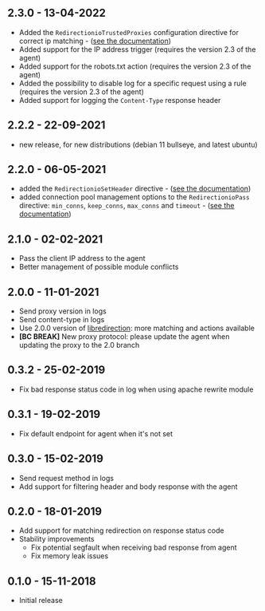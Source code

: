 ## 2.3.0 - 13-04-2022

 * Added the `RedirectionioTrustedProxies` configuration directive for correct ip matching - ([see the documentation](https://redirection.io/documentation/developer-documentation/apache-module#redirectioniotrustedproxies))
 * Added support for the IP address trigger (requires the version 2.3 of the agent)
 * Added support for the robots.txt action (requires the version 2.3 of the agent)
 * Added the possibility to disable log for a specific request using a rule (requires the version 2.3 of the agent)
 * Added support for logging the `Content-Type` response header

## 2.2.2 - 22-09-2021

 * new release, for new distributions (debian 11 bullseye, and latest ubuntu)

## 2.2.0 - 06-05-2021

 * added the `RedirectionioSetHeader` directive - ([see the documentation](https://redirection.io/documentation/developer-documentation/apache-module#redirectioniosetheader))
 * added connection pool management options to the `RedirectionioPass` directive: `min_conns`, `keep_conns`, `max_conns` and `timeout` - ([see the documentation](https://redirection.io/documentation/developer-documentation/apache-module#redirectioniopass))

## 2.1.0 - 02-02-2021

 * Pass the client IP address to the agent
 * Better management of possible module conflicts

## 2.0.0 - 11-01-2021

 * Send proxy version in logs
 * Send content-type in logs
 * Use 2.0.0 version of [libredirection](https://github.com/redirectionio/libredirectionio): more matching and actions available
 * **[BC BREAK]** New proxy protocol: please update the agent when updating the proxy to the 2.0 branch

## 0.3.2 - 25-02-2019

 * Fix bad response status code in log when using apache rewrite module

## 0.3.1 - 19-02-2019

 * Fix default endpoint for agent when it's not set

## 0.3.0 - 15-02-2019

 * Send request method in logs
 * Add support for filtering header and body response with the agent

## 0.2.0 - 18-01-2019

 * Add support for matching redirection on response status code
 * Stability improvements
    * Fix potential segfault when receiving bad response from agent
    * Fix memory leak issues

## 0.1.0 - 15-11-2018

 * Initial release
